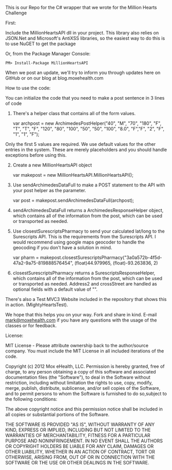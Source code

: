 This is our Repo for the C# wrapper that we wrote for the Million Hearts Challenge

First:

Include the MillionHeartsAPI dll in your project. This library also relies on JSON.Net and Microsoft's AntiXSS libraries, so the easiest way to do this is to use NuGET to get the package
 
Or, from the Package Manager Console:

    PM> Install-Package MillionHeartsAPI

When we post an update, we'll try to inform you through updates here on GitHub or on our blog at blog.moxehealth.com

How to use the code:

You can initialize the code that you need to make a post sentence in 3 lines of code

1) There's a helper class that contains all of the form values. 

    var archpost = new ArchimedesPostHelper("40", "M", "70", "180", "F", "T", "T", "F", "120", "80", "100", "50", "50", "100", "8.0", "F","F", "2", "F", "1", "1", "F");
 
Only the first 5 values are required. We use default values for the other entries in the system. These are merely placeholders and you should handle exceptions before using this.

2) Create a new MillionHeartsAPI object

    var makepost = new MillionHeartsAPI.MillionHeartsAPI();

3) Use sendArchimedesDataFull to make a POST statement to the API with your post helper as the parameter.

    var post = makepost.sendArchimedesDataFull(archpost);

4) sendArchimedesDataFull returns a ArchimedesResponseHelper object, which contains all of the information from the post, which can be used or transported as needed.

5) Use closestSurescriptsPharmacy to send your calculated lat/long to the Surescripts API. This is the requirements from the Surescripts API. I would recommend using google maps geocoder to handle the geocoding if you don't have a solution in mind.

    var pharm = makepost.closestSurescriptsPharmacy("3a0a572b-4f5d-47a2-9a75-819888576454", (float)44.979965, (float)-93.263836, 2)

6) closestSurescriptsPharmacy returns a SurescriptsResponseHelper, which contains all of the information from the post, which can be used or transported as needed. Address2 and crossStreet are handled as optional fields with a default value of "".
 
There's also a Test MVC3 Website included in the repository that shows this in action. (MightyHeartsTest).


We hope that this helps you on your way. Fork and share in kind. E-mail mark@moxehealth.com if you have any questions with the usage of the classes or for feedback.

License:

MIT License - Please attribute ownership back to the author/source company. You must include the MIT License in all included iterations of the code.

Copyright (c) 2012 Mox eHealth, LLC.
Permission is hereby granted, free of charge, to any person obtaining a copy of this software and associated documentation files (the "Software"), to deal in the Software without restriction, including without limitation the rights to use, copy, modify, merge, publish, distribute, sublicense, and/or sell copies of the Software, and to permit persons to whom the Software is furnished to do so,subject to the following conditions:

The above copyright notice and this permission notice shall be included in all copies or substantial portions of the Software.

THE SOFTWARE IS PROVIDED "AS IS", WITHOUT WARRANTY OF ANY KIND, EXPRESS OR IMPLIED, INCLUDING BUT NOT LIMITED TO THE WARRANTIES OF MERCHANTABILITY, FITNESS FOR A PARTICULAR PURPOSE AND NONINFRINGEMENT. IN NO EVENT SHALL THE AUTHORS OR COPYRIGHT HOLDERS BE LIABLE FOR ANY CLAIM, DAMAGES OR OTHER LIABILITY, WHETHER IN AN ACTION OF CONTRACT, TORT OR OTHERWISE, ARISING FROM, OUT OF OR IN CONNECTION WITH THE SOFTWARE OR THE USE OR OTHER DEALINGS IN THE SOFTWARE.
